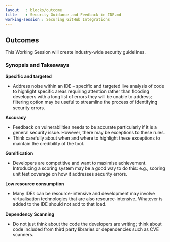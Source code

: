 ```yaml
---
layout   : blocks/outcome
title    : Security Guidance and Feedback in IDE.md
working-session : Securing GitHub Integrations
---
```

## Outcomes

This Working Session will create industry-wide security guidelines.

### Synopsis and Takeaways

**Specific and targeted** 
- Address noise within an IDE – specific and targeted live analysis of code to highlight specific areas requiring attention rather than flooding developers with a long list of errors they will be unable to address; filtering option may be useful to streamline the process of identifying security errors.

**Accuracy** 
- Feedback on vulnerabilities needs to be accurate particularly if it is a general security issue. However, there may be exceptions to these rules.
- Think carefully about when and where to highlight these exceptions to maintain the credibility of the tool.

**Gamification**
- Developers are competitive and want to maximise achievement. Introducing a scoring system may be a good way to do this: e.g., scoring unit test coverage on how it addresses security errors. 

**Low resource consumption**
- Many IDEs can be resource-intensive and development may involve virtualisation technologies that are also resource-intensive. Whatever is added to the IDE should not add to that load.

**Dependency Scanning**
- Do not just think about the code the developers are writing; think about code included from third party libraries or dependencies such as CVE scanners.

